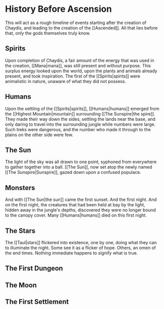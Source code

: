 # History Before Ascension

This will act as a rough timeline of events starting after the creation of Chaydis, and leading to the creation of the [[Ascended]].
All that lies before that, only the gods themselves truly know.

## Spirits

Upon completion of Chaydis, a fair amount of the energy that was used in the creation, [[Mana|mana]], was still present and without purpose.
This surplus energy looked upon the world, upon the plants and animals already present, and took inspiration.
The first of the [[Spirits|spirits]] were animalistic in nature, unaware of what they did not possess.

## Humans

Upon the settling of the [[Spirits|spirits]], [[Humans|humans]] emerged from the [[Highest Mountain|mountain]] surrounding [[The Sunspire|the spire]].
They made their way down the sides, settling the lands near the base, and only daring to travel into the surrounding jungle while numbers were large.
Such treks were dangerous, and the number who made it through to the plains on the other side were few.

## The Sun

The light of the sky was all drawn to one point, syphoned from everywhere to gather together into a ball.
[[The Sun]], now set atop the newly named [[The Sunspire|Sunspire]], gazed down upon a confused populace.

## Monsters

And with [[The Sun|the sun]] came the first sunset.
And the first night.
And on the first night, the creatures that had been held at bay by the light, hidden away in the jungle's depths, discovered they were no longer bound to the canopy cover.
Many [[Humans|humans]] died on this first night.

## The Stars

The [[Taul|stars]] flickered into existence, one by one, doing what they can to illuminate the night.
Some see it as a flicker of hope.
Others, an omen of the end times.
Nothing immediate happens to signify what is true.

## The First Dungeon



## The Moon



## The First Settlement



